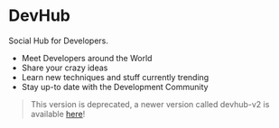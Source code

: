 # DevHub
Social Hub for Developers.
 * Meet Developers around the World
 * Share your crazy ideas
 * Learn new techniques and stuff currently trending
 * Stay up-to date with the Development Community

>This version is deprecated, a newer version called devhub-v2 is available [here](https://github.com/ashmelite/devhub-v2)!
